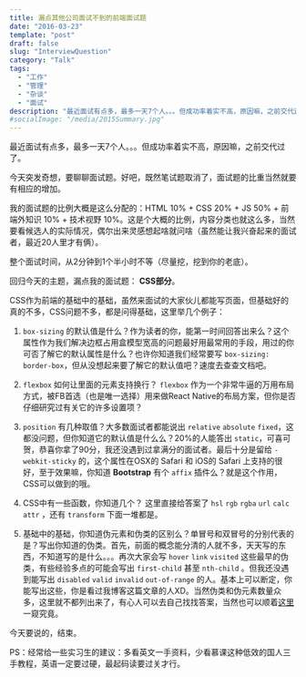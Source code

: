 ```yaml
---
title: 漏点其他公司面试不到的前端面试题
date: "2016-03-23"
template: "post"
draft: false
slug: "InterviewQuestion"
category: "Talk"
tags:
  - "工作"
  - "管理"
  - "杂谈"
  - "面试"
description: "最近面试有点多，最多一天7个人。。。但成功率着实不高，原因嘛，之前交代过了。今天突发奇想，要聊聊面试题。好吧，既然笔试题取消了，面试题的比重当然就要有相应的增加。"
#socialImage: "/media/2015Summary.jpg"
---
```


最近面试有点多，最多一天7个人。。。但成功率着实不高，原因嘛，之前交代过了。

今天突发奇想，要聊聊面试题。好吧，既然笔试题取消了，面试题的比重当然就要有相应的增加。

我的面试题的比例大概是这么分配的：HTML 10% + CSS 20% + JS 50% + 前端外知识 10% + 技术视野 10%。这是个大概的比例，内容分类也就这么多，当然要看候选人的实际情况，偶尔出来灵感想起啥就问啥（虽然能让我兴奋起来的面试者，最近20人里才有俩）。

整个面试时间，从2分钟到1个半小时不等（尽量挖，挖到你的老底）。

回归今天的主题，漏点我的面试题： **CSS部分**。

CSS作为前端的基础中的基础，虽然来面试的大家伙儿都能写页面，但基础好的真的不多，CSS问题不多，都是问得基础，这里举几个例子：

1. `box-sizing` 的默认值是什么？作为读者的你，能第一时间回答出来么？这个属性作为我们解决边框占用盒模型宽高的问题最好用最常用的手段，用过的你可否了解它的默认属性是什么？也许你知道我们经常要写 `box-sizing: border-box`，但从没想起来要了解它的默认值吧？速度去查查文档吧。

2. `flexbox` 如何让里面的元素支持换行？ `flexbox` 作为一个非常牛逼的万用布局方式，被FB首选（也是唯一选择）用来做React Native的布局方案，但你是否仔细研究过有关它的许多设置项？

3. `position` 有几种取值？大多数面试者都能说出 `relative` `absolute` `fixed`，这都没问题，但你知道它的默认值是什么么？20%的人能答出 `static`，可喜可贺，恭喜你拿了90分，我还没遇到过拿满分的面试者。最后十分是留给 `-webkit-sticky` 的，这个属性在OSX的 Safari 和 iOS的 Safari 上支持的很好，至于效果嘛，你知道 **Bootstrap** 有个 `affix` 插件么？就是这个作用，CSS可以做到的哦。

4. CSS中有一些函数，你知道几个？ 这里直接给答案了 `hsl` `rgb` `rgba` `url` `calc` `attr` ，还有 `transform` 下面一堆都是。

5. 基础中的基础，你知道伪元素和伪类的区别么？单冒号和双冒号的分别代表的是？写出你知道的伪类。首先，前面的概念能分清的人就不多，天天写的东西，不知道写的是什么。。。再次大家会写 `hover` `link` `visited` 这些最早的伪类，有些经验多点的可能会写出 `first-child` 甚至 `nth-child` 。但我还没遇到能写出 `disabled` `valid` `invalid` `out-of-range` 的人。基本上可以断定，你能写出这些，你是看过我博客这篇文章的人XD。当然伪类和伪元素数量众多，这里就不都列出来了，有心人可以去自己找找答案，当然也可以顺着[这里](https://developer.mozilla.org/en-US/docs/Web/CSS/CSS_Selectors)一窥究竟。

今天要说的，结束。

PS：经常给一些实习生的建议：多看英文一手资料，少看慕课这种低效的国人三手教程，英语一定要过硬，最起码读要过关才行。
